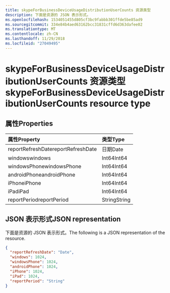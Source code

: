```yaml
---
title: skypeForBusinessDeviceUsageDistributionUserCounts 资源类型
description: 下面是资源的 JSON 表示形式。
ms.openlocfilehash: 1534051455d805cf3bc9fabbb301ffde5be85ad9
ms.sourcegitcommit: 334e84b4aed63162bcc31831cffd6d363dafee02
ms.translationtype: MT
ms.contentlocale: zh-CN
ms.lasthandoff: 11/29/2018
ms.locfileid: "27049495"
---
```

# <a name="skypeforbusinessdeviceusagedistributionusercounts-resource-type"></a><span data-ttu-id="4a316-103">skypeForBusinessDeviceUsageDistributionUserCounts 资源类型</span><span class="sxs-lookup"><span data-stu-id="4a316-103">skypeForBusinessDeviceUsageDistributionUserCounts resource type</span></span>

## <a name="properties"></a><span data-ttu-id="4a316-104">属性</span><span class="sxs-lookup"><span data-stu-id="4a316-104">Properties</span></span>

| <span data-ttu-id="4a316-105">属性</span><span class="sxs-lookup"><span data-stu-id="4a316-105">Property</span></span>          | <span data-ttu-id="4a316-106">类型</span><span class="sxs-lookup"><span data-stu-id="4a316-106">Type</span></span>   |
| :---------------- | :----- |
| <span data-ttu-id="4a316-107">reportRefreshDate</span><span class="sxs-lookup"><span data-stu-id="4a316-107">reportRefreshDate</span></span> | <span data-ttu-id="4a316-108">日期</span><span class="sxs-lookup"><span data-stu-id="4a316-108">Date</span></span>   |
| <span data-ttu-id="4a316-109">windows</span><span class="sxs-lookup"><span data-stu-id="4a316-109">windows</span></span>           | <span data-ttu-id="4a316-110">Int64</span><span class="sxs-lookup"><span data-stu-id="4a316-110">Int64</span></span>  |
| <span data-ttu-id="4a316-111">windowsPhone</span><span class="sxs-lookup"><span data-stu-id="4a316-111">windowsPhone</span></span>      | <span data-ttu-id="4a316-112">Int64</span><span class="sxs-lookup"><span data-stu-id="4a316-112">Int64</span></span>  |
| <span data-ttu-id="4a316-113">androidPhone</span><span class="sxs-lookup"><span data-stu-id="4a316-113">androidPhone</span></span>      | <span data-ttu-id="4a316-114">Int64</span><span class="sxs-lookup"><span data-stu-id="4a316-114">Int64</span></span>  |
| <span data-ttu-id="4a316-115">iPhone</span><span class="sxs-lookup"><span data-stu-id="4a316-115">iPhone</span></span>            | <span data-ttu-id="4a316-116">Int64</span><span class="sxs-lookup"><span data-stu-id="4a316-116">Int64</span></span>  |
| <span data-ttu-id="4a316-117">iPad</span><span class="sxs-lookup"><span data-stu-id="4a316-117">iPad</span></span>              | <span data-ttu-id="4a316-118">Int64</span><span class="sxs-lookup"><span data-stu-id="4a316-118">Int64</span></span>  |
| <span data-ttu-id="4a316-119">reportPeriod</span><span class="sxs-lookup"><span data-stu-id="4a316-119">reportPeriod</span></span>      | <span data-ttu-id="4a316-120">String</span><span class="sxs-lookup"><span data-stu-id="4a316-120">String</span></span> |

## <a name="json-representation"></a><span data-ttu-id="4a316-121">JSON 表示形式</span><span class="sxs-lookup"><span data-stu-id="4a316-121">JSON representation</span></span>

<span data-ttu-id="4a316-122">下面是资源的 JSON 表示形式。</span><span class="sxs-lookup"><span data-stu-id="4a316-122">The following is a JSON representation of the resource.</span></span>

<!-- {
  "blockType": "resource",
  "@odata.type": "microsoft.graph.skypeForBusinessDeviceUsageDistributionUserCounts"
} -->

```json
{
  "reportRefreshDate": "Date", 
  "windows": 1024, 
  "windowsPhone": 1024, 
  "androidPhone": 1024, 
  "iPhone": 1024, 
  "iPad": 1024, 
  "reportPeriod": "String"
}
```
